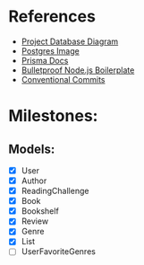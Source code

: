 # References

- [Project Database Diagram](https://dbdiagram.io/d/65c3c826ac844320aead1fcb)
- [Postgres Image](https://hub.docker.com/_/postgres )
- [Prisma Docs](https://www.prisma.io/docs/)
- [Bulletproof Node.js Boilerplate](https://www.softwareontheroad.com/ideal-nodejs-project-structure/)
- [Conventional Commits](https://www.conventionalcommits.org/en/v1.0.0/)

# Milestones:
## Models:
- [x] User
- [x] Author
- [x] ReadingChallenge
- [x] Book
- [x] Bookshelf
- [x] Review
- [x] Genre
- [x] List
- [ ] UserFavoriteGenres
